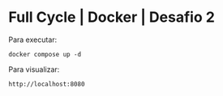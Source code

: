 # Full Cycle | Docker | Desafio 2

Para executar:

`docker compose up -d`

Para visualizar:

`http://localhost:8080`